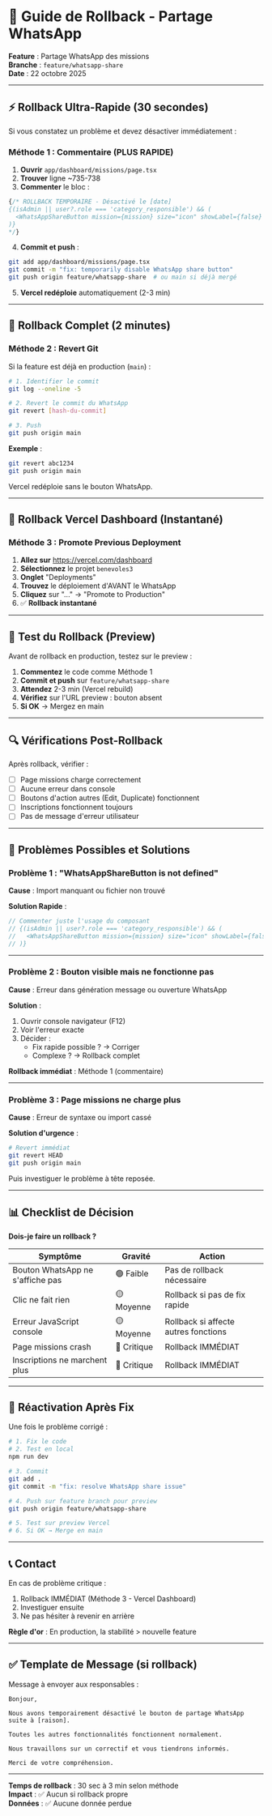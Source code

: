 # 🔄 Guide de Rollback - Partage WhatsApp

**Feature** : Partage WhatsApp des missions  
**Branche** : `feature/whatsapp-share`  
**Date** : 22 octobre 2025

---

## ⚡ Rollback Ultra-Rapide (30 secondes)

Si vous constatez un problème et devez désactiver immédiatement :

### Méthode 1 : Commentaire (PLUS RAPIDE)

1. **Ouvrir** `app/dashboard/missions/page.tsx`
2. **Trouver** ligne ~735-738
3. **Commenter** le bloc :

```typescript
{/* ROLLBACK TEMPORAIRE - Désactivé le [date]
{(isAdmin || user?.role === 'category_responsible') && (
  <WhatsAppShareButton mission={mission} size="icon" showLabel={false} />
)}
*/}
```

4. **Commit et push** :
```bash
git add app/dashboard/missions/page.tsx
git commit -m "fix: temporarily disable WhatsApp share button"
git push origin feature/whatsapp-share  # ou main si déjà mergé
```

5. **Vercel redéploie** automatiquement (2-3 min)

---

## 🔄 Rollback Complet (2 minutes)

### Méthode 2 : Revert Git

Si la feature est déjà en production (`main`) :

```bash
# 1. Identifier le commit
git log --oneline -5

# 2. Revert le commit du WhatsApp
git revert [hash-du-commit]

# 3. Push
git push origin main
```

**Exemple** :
```bash
git revert abc1234
git push origin main
```

Vercel redéploie sans le bouton WhatsApp.

---

## 🏥 Rollback Vercel Dashboard (Instantané)

### Méthode 3 : Promote Previous Deployment

1. **Allez sur** https://vercel.com/dashboard
2. **Sélectionnez** le projet `benevoles3`
3. **Onglet** "Deployments"
4. **Trouvez** le déploiement d'AVANT le WhatsApp
5. **Cliquez** sur "..." → "Promote to Production"
6. ✅ **Rollback instantané**

---

## 🧪 Test du Rollback (Preview)

Avant de rollback en production, testez sur le preview :

1. **Commentez** le code comme Méthode 1
2. **Commit et push** sur `feature/whatsapp-share`
3. **Attendez** 2-3 min (Vercel rebuild)
4. **Vérifiez** sur l'URL preview : bouton absent
5. **Si OK** → Mergez en main

---

## 🔍 Vérifications Post-Rollback

Après rollback, vérifier :

- [ ] Page missions charge correctement
- [ ] Aucune erreur dans console
- [ ] Boutons d'action autres (Edit, Duplicate) fonctionnent
- [ ] Inscriptions fonctionnent toujours
- [ ] Pas de message d'erreur utilisateur

---

## 🐛 Problèmes Possibles et Solutions

### Problème 1 : "WhatsAppShareButton is not defined"

**Cause** : Import manquant ou fichier non trouvé

**Solution Rapide** :
```typescript
// Commenter juste l'usage du composant
// {(isAdmin || user?.role === 'category_responsible') && (
//   <WhatsAppShareButton mission={mission} size="icon" showLabel={false} />
// )}
```

---

### Problème 2 : Bouton visible mais ne fonctionne pas

**Cause** : Erreur dans génération message ou ouverture WhatsApp

**Solution** :
1. Ouvrir console navigateur (F12)
2. Voir l'erreur exacte
3. Décider :
   - Fix rapide possible ? → Corriger
   - Complexe ? → Rollback complet

**Rollback immédiat** : Méthode 1 (commentaire)

---

### Problème 3 : Page missions ne charge plus

**Cause** : Erreur de syntaxe ou import cassé

**Solution d'urgence** :
```bash
# Revert immédiat
git revert HEAD
git push origin main
```

Puis investiguer le problème à tête reposée.

---

## 📊 Checklist de Décision

**Dois-je faire un rollback ?**

| Symptôme | Gravité | Action |
|----------|---------|--------|
| Bouton WhatsApp ne s'affiche pas | 🟢 Faible | Pas de rollback nécessaire |
| Clic ne fait rien | 🟡 Moyenne | Rollback si pas de fix rapide |
| Erreur JavaScript console | 🟡 Moyenne | Rollback si affecte autres fonctions |
| Page missions crash | 🔴 Critique | Rollback IMMÉDIAT |
| Inscriptions ne marchent plus | 🔴 Critique | Rollback IMMÉDIAT |

---

## 🎯 Réactivation Après Fix

Une fois le problème corrigé :

```bash
# 1. Fix le code
# 2. Test en local
npm run dev

# 3. Commit
git add .
git commit -m "fix: resolve WhatsApp share issue"

# 4. Push sur feature branch pour preview
git push origin feature/whatsapp-share

# 5. Test sur preview Vercel
# 6. Si OK → Merge en main
```

---

## 📞 Contact

En cas de problème critique :
1. Rollback IMMÉDIAT (Méthode 3 - Vercel Dashboard)
2. Investiguer ensuite
3. Ne pas hésiter à revenir en arrière

**Règle d'or** : En production, la stabilité > nouvelle feature

---

## ✅ Template de Message (si rollback)

Message à envoyer aux responsables :

```
Bonjour,

Nous avons temporairement désactivé le bouton de partage WhatsApp 
suite à [raison].

Toutes les autres fonctionnalités fonctionnent normalement.

Nous travaillons sur un correctif et vous tiendrons informés.

Merci de votre compréhension.
```

---

**Temps de rollback** : 30 sec à 3 min selon méthode  
**Impact** : ✅ Aucun si rollback propre  
**Données** : ✅ Aucune donnée perdue





